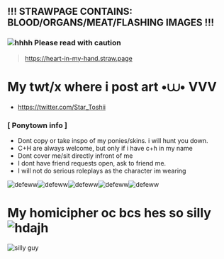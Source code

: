 ## !!! STRAWPAGE CONTAINS: BLOOD/ORGANS/MEAT/FLASHING IMAGES !!!
### ![hhhh](https://file.garden/ZnbF-yDxaQzC9rkX/swirl%20gif.gif) Please read with caution
> https://heart-in-my-hand.straw.page

# My twt/x where i post art •⩊• VVV
- https://twitter.com/Star_Toshii

### [ Ponytown info ]
- Dont copy or take inspo of my ponies/skins. i will hunt you down. 
- C+H are always welcome, but only if i have c+h in my name
- Dont cover me/sit directly infront of me
- I dont have friend requests open, ask to friend me.
- I will not do serious roleplays as the character im wearing

![defeww](https://file.garden/ZnbF-yDxaQzC9rkX/studded%20belt%20blinkie.gif)![defeww](https://file.garden/ZnbF-yDxaQzC9rkX/studded%20belt%20blinkie.gif)![defeww](https://file.garden/ZnbF-yDxaQzC9rkX/studded%20belt%20blinkie.gif)![defeww](https://file.garden/ZnbF-yDxaQzC9rkX/studded%20belt%20blinkie.gif)![defeww](https://file.garden/ZnbF-yDxaQzC9rkX/studded%20belt%20blinkie.gif)
 # My homicipher oc bcs hes so silly ![hdajh](https://file.garden/ZnbF-yDxaQzC9rkX/red%20arrows%20pixel.gif)
![silly guy](https://file.garden/ZnbF-yDxaQzC9rkX/homicipher%20oc.png)

